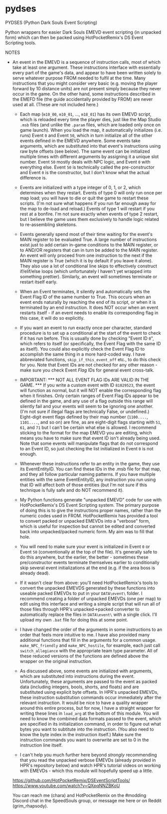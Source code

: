 # pydses

PYDSES (Python Dark Souls Event Scripting)

Python wrappers for easier Dark Souls EMEVD event scripting (in unpacked form)
which can then be packed using HotPocketRemix's DS Event Scripting tools.

NOTES

  - An event in the EMEVD is a sequence of instruction calls, most of which
    take at least one argument. These instructions interface with essentially
    every part of the game's data, and appear to have been written solely to
    serve whatever purpose FROM needed to fulfil at the time. Many instructions
    that you might consider very basic (e.g. moving the player forward by
    10 distance units) are not present simply because they never occur in the
    game. On the other hand, some instructions described in the EMEFD file (the
    guide accidentally provided by FROM) are never used at all. (These are not
    included here.)
    
    - Each map (`m10_00`, `m10_01`, ..., `m18_01`) has its own EMEVD script, which is
    reloaded every time the player dies, just like the Map Studio `.msb` files
    (and unlike the `.param` files, which are loaded only once on game launch).
    When you load the map, it automatically initializes (i.e. runs) Event `0` and
    Event `50`, which in turn initialize all of the other events defined in the
    EMEVD anywhere. Some events take arguments, which are substituted into that
    event's instructions using raw byte offsets (see below). The same event can
    be initialized multiple times with different arguments by assigning it a
    unique slot number. Event `50` mostly deals with NPC logic, and Event `0` with
    everything else. Event `50` is technically called the pre-constructor and
    Event `0` is the constructor, but I don't know what the actual difference is.
    
    - Events are initialized with a type integer of 0, 1, or 2, which determines
    when they restart. Events of type 0 will only run once per map load; you will
    have to die or quit the game to restart these scripts. (I'm not sure what 
    happens if you run far enough away for the map to de-load and reload.) Events 
    of type 1 will restart if you rest at a bonfire. I'm not sure exactly when
    events of type 2 restart, but I believe the game uses them exclusively to
    handle logic related to re-assembling skeletons.
    
    - Events generally spend most of their time waiting for the event's MAIN 
    register to be evaluated True. A large number of instructions exist just to 
    add certain in-game conditions to the MAIN register, or to AND/OR registers
    that can in turn be added to the MAIN register. An event will only proceed
    from one instruction to the next if the MAIN register is True (which it is
    by default if you leave it alone). They also use a lot of conditional line
    skips to effectively construct if/elif/else loops (which unfortunately I
    haven't yet wrapped into something prettier). Similarly, an event will
    sometimes terminate or restart itself early.
    
    - When an Event terminates, it silently and automatically sets the Event
    Flag ID of the same number to True. This occurs when an event ends naturally
    by reaching the end of its script, or when it is terminated by an end
    instruction. It does NOT occur when an event restarts itself - if an event
    needs to enable its corresponding flag in this case, it will do so explicitly.
    
    - If you want an event to run exactly once per character, standard procedure
    is to set up a conditional at the start of the event to check if it has run
    before. This is usually done by checking "Event ID `0`", which refers to itself
    (or specifically, the Event Flag with the same ID as itself). You could also
    explicitly check the Event Flag ID to accomplish the same thing in a more
    hard-coded way. I have abbreviated functions, `skip_if_this_event_off` etc.,
    to do this check for you. Note that Event IDs are not checked for any other
    reason - make sure you check Event *Flag* IDs for general event cross-talk.
    
    - IMPORTANT: *** NOT ALL EVENT FLAG IDs ARE VALID IN THE GAME. *** 
    If you write a custom event with ID `81029523`, the event will function as 
    normal, but it will NOT enable the corresponding flag when it finishes. 
    Only certain ranges of Event Flag IDs appear to be defined in the game, and
    any use of a flag outside this range will silently fail and your events
    will seem to be ignoring one another. (I'm not sure if illegal flags are
    technically False, or undefined.) Eight-digit event flags defined by their
    map number (`1100....`, `1101....`, and so on) are fine, as are eight-digit
    flags starting with `51`, `61`, and `71` but I can't be certain what else is 
    allowed. I recommend sticking to the format for the map EMEVD you are 
    editing, which means you have to make sure that event ID isn't already being 
    used. Note that some events will manipulate flags that do not correspond to 
    an Event ID, so just checking the list initialized in Event `0` is not enough.
    
    - Whenever these instructions refer to an entity in the game, they use its
    EventEntityID. You can find these IDs in the .msb file for that map, and
    they all follow particular naming patterns. If you have multiple entities
    with the same EventEntityID, any instruction you run using that ID will
    affect both of those entities (but I'm not sure if this technique is fully
    safe and do NOT recommend it).
    
    - My Python functions generate "unpacked EMEVD" code for use with
    HotPocketRemix's DS Event Scripting system. The primary purpose of doing
    this is to give the instructions proper names, rather than the numeric
    codes used in FROM. HotPocketRemix has provided a tool to convert packed or
    unpacked EMEVDs into a "verbose" form, which is useful for inspection but
    cannot be edited and converted back into unpacked/packed numeric form. My
    aim was to fill that hole.
    
    - You will need to make sure your event is initialized in Event `0` or Event
    `50` (conventionally at the top of the file). It's generally safe to do this
    anywhere, but the earlier, the better - sometimes these pre/constructor
    events terminate themselves earlier to conditionally skip several event
    initializations at the end (e.g. if the area boss is already dead).
    
    - If it wasn't clear from above: you'll need HotPocketRemix's tools to
    convert the unpacked EMEVDS generated by these functions into useable
    packed EMEVDs to put in your `DATA\event\` folder. I recommend creating a
    folder of unpacked EMEVDs (one per map) to edit using this interface and
    writing a simple script that will run all of those files through HPR's 
    unpacked->packed converter to automatically replace the files in `DATA\event\`
    with a single click. I'll upload my own `.bat` file for doing this at some point.
    
    - I have changed the order of the arguments in some instructions to an
    order that feels more intuitive to me. I have also provided many additional
    functions that fill in the arguments for a common usage. `make_NPC_friendly`
    and `make_NPC_hostile`, for example, each just call `switch_allegiance` with
    the appropriate team type parameter. All of these reduced versions of the
    functions are defined above the wrapper on the original instruction.
    
    - As discussed above, some events are initialized with arguments, which are
    substituted into instructions during the event. Unfortunately, these 
    arguments are passed to the event as packed data (including integers, bools,
    shorts, and floats) and are substituted using explicit byte offsets. In
    HPR's unpacked EMEVDs, these instruction substitution commands occur 
    immediately after the relevant instruction. It would be nice to have a
    quality wrapper around this entire process, but for now, I have a straight
    wrapper for writing these lines in `load_arg` at the bottom of this module.
    You will need to know the combined data formats passed to the event, which
    are specified in its initialization command, in order to figure out what
    bytes you want to subtitute into the instruction. (You also need to know
    the byte index in the instruction itself.) Make sure the instruction
    commands you want to overwrite are set to 0 in the instruction line itself.
    
    - I can't help you much further here beyond *strongly* recommending that
    you read the unpacked verbose EMEVDs (already provided in HPR's repository
    below) and watch HPR's tutorial videos on working with EMEVDs - which this
    module will hopefully speed up a little.
    
    https://github.com/HotPocketRemix/DSEventScriptTools/
    https://www.youtube.com/watch?v=QXpqNNZBKoU
    
    You can reach me (chara) and HotPocketRemix on the #modding Discord chat in
    the SpeedSouls group, or message me here or on Reddit (grim_rhapsody).
